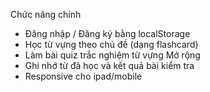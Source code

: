 Chức năng chính
- Đăng nhập / Đăng ký bằng localStorage
- Học từ vựng theo chủ đề (dạng flashcard)
- Làm bài quiz trắc nghiệm từ vựng
Mở rộng
- Ghi nhớ từ đã học và kết quả bài kiểm tra
- Responsive cho ipad/mobile
